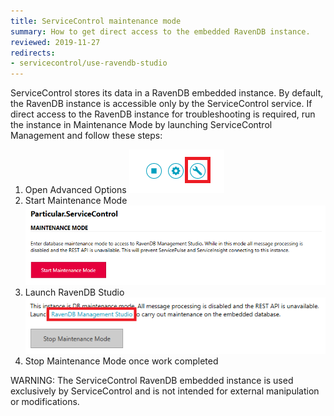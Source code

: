 ```yaml
---
title: ServiceControl maintenance mode
summary: How to get direct access to the embedded RavenDB instance.
reviewed: 2019-11-27
redirects:
- servicecontrol/use-ravendb-studio
---
```


ServiceControl stores its data in a RavenDB embedded instance. By default, the RavenDB instance is accessible only by the ServiceControl service. If direct access to the RavenDB instance for troubleshooting is required, run the instance in Maintenance Mode by launching ServiceControl Management and follow these steps:

1. Open Advanced Options
![](managementutil-advancedoptions.png)
1. Start Maintenance Mode
![](managementutil-maintenancemode.png 'width=500')
1. Launch RavenDB Studio
![](managementutil-launchstudio.png 'width=500')
1. Stop Maintenance Mode once work completed

WARNING: The ServiceControl RavenDB embedded instance is used exclusively by ServiceControl and is not intended for external manipulation or modifications.
